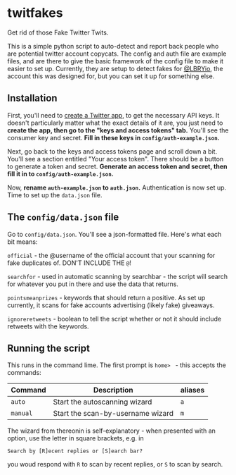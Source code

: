 # twitfakes
Get rid of those Fake Twitter Twits.

This is a simple python script to auto-detect and report back people who are potential twitter account copycats.
The config and auth file are example files, and are there to give the basic framework of the config file to make
it easier to set up. Currently, they are setup to detect fakes for [@LBRYio](https://twitter.com/LBRYio), the
account this was designed for, but you can set it up for something else.

## Installation

First, you'll need to [create a Twitter app](https://apps.twitter.com/), to get the necessary API keys. It doesn't
particularly matter what the exact details of it are, you just need to **create the app, then go to the "keys and
access tokens" tab.** You'll see the consumer key and secret. **Fill in these keys in `config/auth-example.json`.**

Next, go back to the keys and access tokens page and scroll down a bit. You'll see a section entitled "Your access
token". There should be a button to generate a token and secret. **Generate an access token and secret, then fill it
in to `config/auth-example.json`.**

Now, **rename `auth-example.json` to `auth.json`.** Authentication is now set up. Time to set up the `data.json` file.

## The `config/data.json` file

Go to `config/data.json`. You'll see a json-formatted file. Here's what each bit means:

`official` - the @username of the official account that your scanning for fake duplicates of. DON'T INCLUDE THE `@`!

`searchfor` - used in automatic scanning by searchbar - the script will search for whatever you put in there and use
the data that returns.

`pointsmeanprizes` - keywords that should return a positive. As set up currently, it scans for fake accounts advertising
(likely fake) giveaways.

`ignoreretweets` - boolean to tell the script whether or not it should include retweets with the keywords.

## Running the script

This runs in the command lime. The first prompt is `home> ` - this accepts the commands:

Command  | Description                       | aliases
-------- | --------------------------------- | -------
`auto`   | Start the autoscanning wizard     | `a`
`manual` | Start the scan-by-username wizard | `m`

The wizard from thereonin is self-explanatory - when presented with an option, use the letter in square brackets, e.g. in

```
Search by [R]ecent replies or [S]earch bar?
```

you woud respond with `R` to scan by recent replies, or `S` to scan by search.
